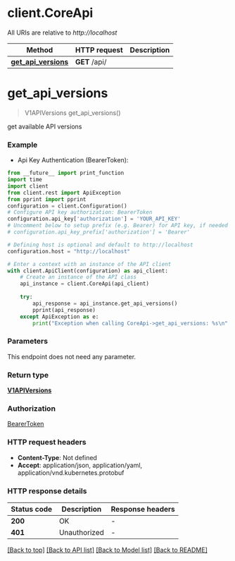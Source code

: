# client.CoreApi

All URIs are relative to *http://localhost*

Method | HTTP request | Description
------------- | ------------- | -------------
[**get_api_versions**](CoreApi.md#get_api_versions) | **GET** /api/ | 


# **get_api_versions**
> V1APIVersions get_api_versions()



get available API versions

### Example

* Api Key Authentication (BearerToken):
```python
from __future__ import print_function
import time
import client
from client.rest import ApiException
from pprint import pprint
configuration = client.Configuration()
# Configure API key authorization: BearerToken
configuration.api_key['authorization'] = 'YOUR_API_KEY'
# Uncomment below to setup prefix (e.g. Bearer) for API key, if needed
# configuration.api_key_prefix['authorization'] = 'Bearer'

# Defining host is optional and default to http://localhost
configuration.host = "http://localhost"

# Enter a context with an instance of the API client
with client.ApiClient(configuration) as api_client:
    # Create an instance of the API class
    api_instance = client.CoreApi(api_client)
    
    try:
        api_response = api_instance.get_api_versions()
        pprint(api_response)
    except ApiException as e:
        print("Exception when calling CoreApi->get_api_versions: %s\n" % e)
```

### Parameters
This endpoint does not need any parameter.

### Return type

[**V1APIVersions**](V1APIVersions.md)

### Authorization

[BearerToken](../README.md#BearerToken)

### HTTP request headers

 - **Content-Type**: Not defined
 - **Accept**: application/json, application/yaml, application/vnd.kubernetes.protobuf

### HTTP response details
| Status code | Description | Response headers |
|-------------|-------------|------------------|
**200** | OK |  -  |
**401** | Unauthorized |  -  |

[[Back to top]](#) [[Back to API list]](../README.md#documentation-for-api-endpoints) [[Back to Model list]](../README.md#documentation-for-models) [[Back to README]](../README.md)

